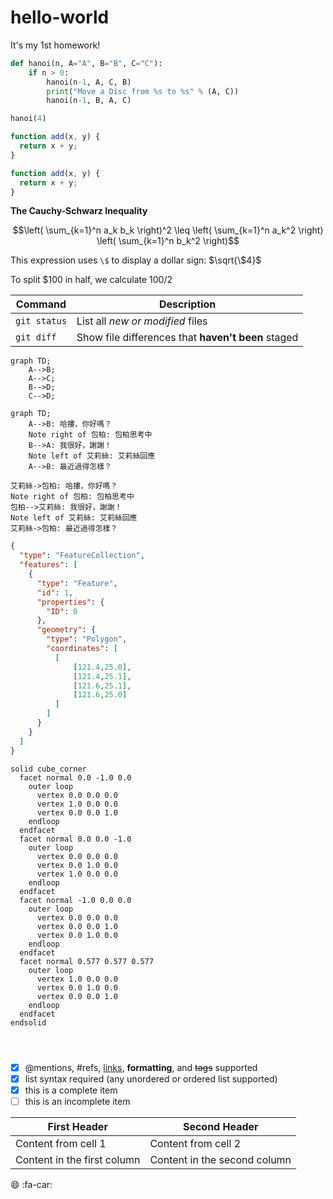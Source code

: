 # hello-world
It's my 1st homework!

```python class:"lineNo"
def hanoi(n, A="A", B="B", C="C"):
    if n > 0:
        hanoi(n-1, A, C, B)
        print("Move a Disc from %s to %s" % (A, C))
        hanoi(n-1, B, A, C)

hanoi(4)
```

```javascript {.line-numbers}
function add(x, y) {
  return x + y;
}
```

```javascript {.line-numbers}
function add(x, y) {
  return x + y;
}
```

**The Cauchy-Schwarz Inequality**

$$\left( \sum_{k=1}^n a_k b_k \right)^2 \leq \left( \sum_{k=1}^n a_k^2 \right) \left( \sum_{k=1}^n b_k^2 \right)$$

This expression uses `\$` to display a dollar sign: $\sqrt{\$4}$

To split <span>$</span>100 in half, we calculate $100/2$

| Command | Description |
| --- | --- |
| `git status` | List all *new or modified* files |
| `git diff` | Show file differences that **haven't been** staged |


```mermaid
graph TD;
    A-->B;
    A-->C;
    B-->D;
    C-->D;
```

```mermaid
graph TD;
    A-->B: 哈摟，你好嗎？
    Note right of 包柏: 包柏思考中
    B-->A: 我很好，謝謝！
    Note left of 艾莉絲: 艾莉絲回應
    A-->B: 最近過得怎樣？
```

```sequence
艾莉絲->包柏: 哈摟，你好嗎？
Note right of 包柏: 包柏思考中
包柏-->艾莉絲: 我很好，謝謝！
Note left of 艾莉絲: 艾莉絲回應
艾莉絲->包柏: 最近過得怎樣？
```

```geojson
{
  "type": "FeatureCollection",
  "features": [
    {
      "type": "Feature",
      "id": 1,
      "properties": {
        "ID": 0
      },
      "geometry": {
        "type": "Polygon",
        "coordinates": [
          [
              [121.4,25.0],
              [121.4,25.1],
              [121.6,25.1],
              [121.6,25.0]
          ]
        ]
      }
    }
  ]
}
```

```stl
solid cube_corner
  facet normal 0.0 -1.0 0.0
    outer loop
      vertex 0.0 0.0 0.0
      vertex 1.0 0.0 0.0
      vertex 0.0 0.0 1.0
    endloop
  endfacet
  facet normal 0.0 0.0 -1.0
    outer loop
      vertex 0.0 0.0 0.0
      vertex 0.0 1.0 0.0
      vertex 1.0 0.0 0.0
    endloop
  endfacet
  facet normal -1.0 0.0 0.0
    outer loop
      vertex 0.0 0.0 0.0
      vertex 0.0 0.0 1.0
      vertex 0.0 1.0 0.0
    endloop
  endfacet
  facet normal 0.577 0.577 0.577
    outer loop
      vertex 1.0 0.0 0.0
      vertex 0.0 1.0 0.0
      vertex 0.0 0.0 1.0
    endloop
  endfacet
endsolid
```

```javascript {highlight=10}
```

```javascript {highlight=10-20}
```

```javascript {highlight=[1-10,15,20-22]}
```

- [x] @mentions, #refs, [links](), **formatting**, and <del>tags</del> supported
- [x] list syntax required (any unordered or ordered list supported)
- [x] this is a complete item
- [ ] this is an incomplete item

First Header | Second Header
------------ | -------------
Content from cell 1 | Content from cell 2
Content in the first column | Content in the second column

:smile:
:fa-car:

